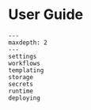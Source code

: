 # User Guide

```{toctree}
---
maxdepth: 2
---
settings
workflows
templating
storage
secrets
runtime
deploying
````